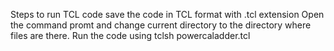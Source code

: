
Steps to run TCL code
save the code in TCL format with .tcl extension
Open the command promt and change current directory to the directory where files are there.
Run the code using
tclsh powercaladder.tcl
